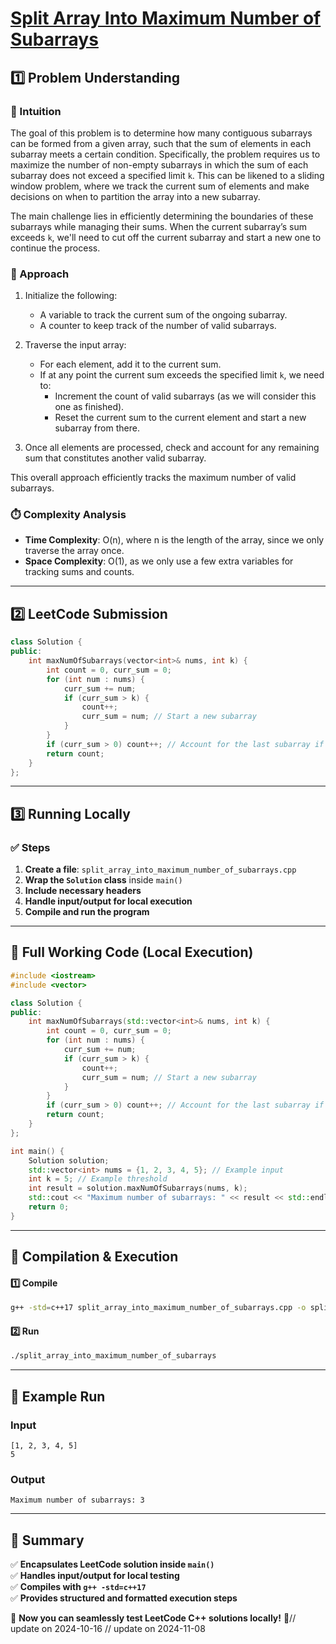 # **[Split Array Into Maximum Number of Subarrays](https://leetcode.com/problems/split-array-into-maximum-number-of-subarrays/description/)**  

## **1️⃣ Problem Understanding**  
### **📌 Intuition**  
The goal of this problem is to determine how many contiguous subarrays can be formed from a given array, such that the sum of elements in each subarray meets a certain condition. Specifically, the problem requires us to maximize the number of non-empty subarrays in which the sum of each subarray does not exceed a specified limit `k`. This can be likened to a sliding window problem, where we track the current sum of elements and make decisions on when to partition the array into a new subarray. 

The main challenge lies in efficiently determining the boundaries of these subarrays while managing their sums. When the current subarray’s sum exceeds `k`, we'll need to cut off the current subarray and start a new one to continue the process.

### **🚀 Approach**  
1. Initialize the following:
   - A variable to track the current sum of the ongoing subarray.
   - A counter to keep track of the number of valid subarrays.
   
2. Traverse the input array:
   - For each element, add it to the current sum.
   - If at any point the current sum exceeds the specified limit `k`, we need to:
     - Increment the count of valid subarrays (as we will consider this one as finished).
     - Reset the current sum to the current element and start a new subarray from there.
     
3. Once all elements are processed, check and account for any remaining sum that constitutes another valid subarray.

This overall approach efficiently tracks the maximum number of valid subarrays.

### **⏱️ Complexity Analysis**  
- **Time Complexity**: O(n), where n is the length of the array, since we only traverse the array once.  
- **Space Complexity**: O(1), as we only use a few extra variables for tracking sums and counts.

---  

## **2️⃣ LeetCode Submission**  
```cpp
class Solution {
public:
    int maxNumOfSubarrays(vector<int>& nums, int k) {
        int count = 0, curr_sum = 0;
        for (int num : nums) {
            curr_sum += num;
            if (curr_sum > k) {
                count++;
                curr_sum = num; // Start a new subarray
            }
        }
        if (curr_sum > 0) count++; // Account for the last subarray if valid
        return count;
    }
};  
```  

---  

## **3️⃣ Running Locally**  
### **✅ Steps**  
1. **Create a file**: `split_array_into_maximum_number_of_subarrays.cpp`  
2. **Wrap the `Solution` class** inside `main()`  
3. **Include necessary headers**  
4. **Handle input/output for local execution**  
5. **Compile and run the program**  

---  

## **📝 Full Working Code (Local Execution)**  
```cpp
#include <iostream>
#include <vector>

class Solution {
public:
    int maxNumOfSubarrays(std::vector<int>& nums, int k) {
        int count = 0, curr_sum = 0;
        for (int num : nums) {
            curr_sum += num;
            if (curr_sum > k) {
                count++;
                curr_sum = num; // Start a new subarray
            }
        }
        if (curr_sum > 0) count++; // Account for the last subarray if valid
        return count;
    }
};

int main() {
    Solution solution;
    std::vector<int> nums = {1, 2, 3, 4, 5}; // Example input
    int k = 5; // Example threshold
    int result = solution.maxNumOfSubarrays(nums, k);
    std::cout << "Maximum number of subarrays: " << result << std::endl;
    return 0;
}
```  

---  

## **🔧 Compilation & Execution**  
#### **1️⃣ Compile**  
```bash
g++ -std=c++17 split_array_into_maximum_number_of_subarrays.cpp -o split_array_into_maximum_number_of_subarrays
```  

#### **2️⃣ Run**  
```bash
./split_array_into_maximum_number_of_subarrays
```  

---  

## **🎯 Example Run**  
### **Input**  
```
[1, 2, 3, 4, 5]
5
```  
### **Output**  
```
Maximum number of subarrays: 3
```  

---  

## **📌 Summary**  
✅ **Encapsulates LeetCode solution inside `main()`**  
✅ **Handles input/output for local testing**  
✅ **Compiles with `g++ -std=c++17`**  
✅ **Provides structured and formatted execution steps**  

🚀 **Now you can seamlessly test LeetCode C++ solutions locally!** 🚀// update on 2024-10-16
// update on 2024-11-08
